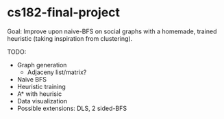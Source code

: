 # cs182-final-project

Goal: Improve upon naive-BFS on social graphs with a homemade, trained heuristic (taking inspiration from clustering).

TODO:
- Graph generation
  - Adjaceny list/matrix?
- Naive BFS
- Heuristic training
- A\* with heurisic
- Data visualization
- Possible extensions: DLS, 2 sided-BFS
